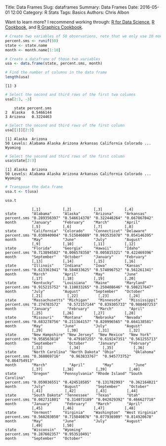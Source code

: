 Title: Data Frames
Slug: dataframes
Summary: Data Frames
Date: 2016-05-01 12:00
Category: R Stats
Tags: Basics
Authors: Chris Albon

Want to learn more? I recommend working through: [R for Data Science](http://amzn.to/2myxnhi), [R Cookbook](http://amzn.to/2lF6hkb), and [R Graphics Cookbook](http://amzn.to/2m0fcPL).


```R
# Create two variables of 50 observations, note that we only use 10 month names, because to be combined into a dataset all variables must have the same number of lengths OR be a multiple of the longest length.
percent.sms <- runif(50)
state <- state.name
month <- month.name[1:10]
```


```R
# Create a dataframe of those two variables
usa <- data.frame(state, percent.sms, month)
```


```R
# Find the number of columns in the data frame
length(usa)
```




    [1] 3




```R
# Select the second and third rows of the first two columns
usa[2:3, -3]
```




        state percent.sms
    2  Alaska   0.5466144
    3 Arizona   0.3224463




```R
# Select the second and third rows of the first column
usa[[1]][2:3]
```




    [1] Alaska  Arizona
    50 Levels: Alabama Alaska Arizona Arkansas California Colorado ... Wyoming




```R
# Select the second and third rows of the first column
usa$state[2:3]
```




    [1] Alaska  Arizona
    50 Levels: Alabama Alaska Arizona Arkansas California Colorado ... Wyoming




```R
# Transpose the data frame
usa.t <- t(usa)
```


```R
usa.t
```




                [,1]          [,2]          [,3]          [,4]         
    state       "Alabama"     "Alaska"      "Arizona"     "Arkansas"   
    percent.sms "0.289356397" "0.546614370" "0.322446264" "0.667867042"
    month       "January"     "February"    "March"       "April"      
                [,5]          [,6]          [,7]          [,8]         
    state       "California"  "Colorado"    "Connecticut" "Delaware"   
    percent.sms "0.030940904" "0.515846089" "0.993535078" "0.054146395"
    month       "May"         "June"        "July"        "August"     
                [,9]          [,10]         [,11]         [,12]        
    state       "Florida"     "Georgia"     "Hawaii"      "Idaho"      
    percent.sms "0.713894582" "0.006578350" "0.005815321" "0.422469396"
    month       "September"   "October"     "January"     "February"   
                [,13]         [,14]         [,15]         [,16]        
    state       "Illinois"    "Indiana"     "Iowa"        "Kansas"     
    percent.sms "0.613361941" "0.584833625" "0.574096752" "0.561261341"
    month       "March"       "April"       "May"         "June"       
                [,17]         [,18]         [,19]         [,20]        
    state       "Kentucky"    "Louisiana"   "Maine"       "Maryland"   
    percent.sms "0.915215752" "0.110033265" "0.250408646" "0.508217647"
    month       "July"        "August"      "September"   "October"    
                [,21]           [,22]         [,23]         [,24]        
    state       "Massachusetts" "Michigan"    "Minnesota"   "Mississippi"
    percent.sms "0.274783572"   "0.572157144" "0.839305733" "0.980407253"
    month       "January"       "February"    "March"       "April"      
                [,25]         [,26]         [,27]         [,28]        
    state       "Missouri"    "Montana"     "Nebraska"    "Nevada"     
    percent.sms "0.683278756" "0.211364157" "0.820996565" "0.664138581"
    month       "May"         "June"        "July"        "August"     
                [,29]           [,30]         [,31]         [,32]        
    state       "New Hampshire" "New Jersey"  "New Mexico"  "New York"   
    percent.sms "0.958563818"   "0.479107255" "0.619247351" "0.561255713"
    month       "September"     "October"     "January"     "February"   
                [,33]            [,34]          [,35]         [,36]        
    state       "North Carolina" "North Dakota" "Ohio"        "Oklahoma"   
    percent.sms "0.368069716"    "0.963833767"  "0.945773752" "0.864754913"
    month       "March"          "April"        "May"         "June"       
                [,37]         [,38]          [,39]          [,40]           
    state       "Oregon"      "Pennsylvania" "Rhode Island" "South Carolina"
    percent.sms "0.059036551" "0.424518585"  "0.131782993"  "0.362164821"   
    month       "July"        "August"       "September"    "October"       
                [,41]          [,42]         [,43]         [,44]        
    state       "South Dakota" "Tennessee"   "Texas"       "Utah"       
    percent.sms "0.082731801"  "0.314073189" "0.042029392" "0.466627718"
    month       "January"      "February"    "March"       "April"      
                [,45]         [,46]         [,47]         [,48]          
    state       "Vermont"     "Virginia"    "Washington"  "West Virginia"
    percent.sms "0.560203050" "0.715840876" "0.077936989" "0.814920678"  
    month       "May"         "June"        "July"        "August"       
                [,49]         [,50]        
    state       "Wisconsin"   "Wyoming"    
    percent.sms "0.287602357" "0.953510491"
    month       "September"   "October"    
